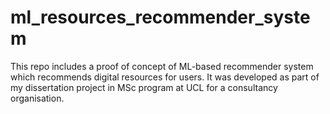 # ml_resources_recommender_system
This repo includes a proof of concept of ML-based recommender system which recommends digital resources for users. It was developed as part of my dissertation project in MSc program at UCL for a consultancy organisation. 
